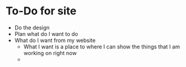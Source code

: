 # To-Do for site

- Do the design
- Plan what do I want to do
- What do I want from my website
  - What I want is a place to where I can show the things that I am working on right now
  -
